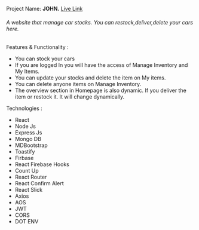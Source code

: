 Project Name: **JOHN.**
[Live Link](https://john-dealership.web.app/ "Live Link")

###### A website that manage car stocks. You can restock,deliver,delete your cars here.

Features & Functionality :

- You can stock your cars
- If you are logged In you will have the access of Manage Inventory and My Items.
- You can update your stocks and delete the item on My items.
- You can delete anyone items on Manage Inventory.
- The overview section in Homepage is also dynamic. If you deliver the item or restock it. It will change dynamically.

Technologies :

- React
- Node Js
- Express Js
- Mongo DB
- MDBootstrap
- Toastify
- Firbase
- React Firebase Hooks
- Count Up
- React Router
- React Confirm Alert
- React Slick
- Axios
- AOS
- JWT
- CORS
- DOT ENV
